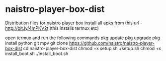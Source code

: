 # naistro-player-box-dist

Distribution files for naistro player box
install all apks from this url - http://bit.ly/4mPKV2t (this installs termux etc)

open termux and run the following commands
pkg update
pkg upgrade
pkg install python git mpv
git clone https://github.com/naistro/naistro-player-box-dist
cd naistro-player-box-dist
chmod +x setup.sh
./setup.sh
chmod +x install_boot.sh
./install_boot.sh